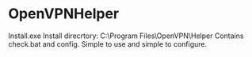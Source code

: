# OpenVPNHelper
Install.exe
Install direcrtory: C:\Program Files\OpenVPN\Helper
Contains check.bat and config.
Simple to use and simple to configure.